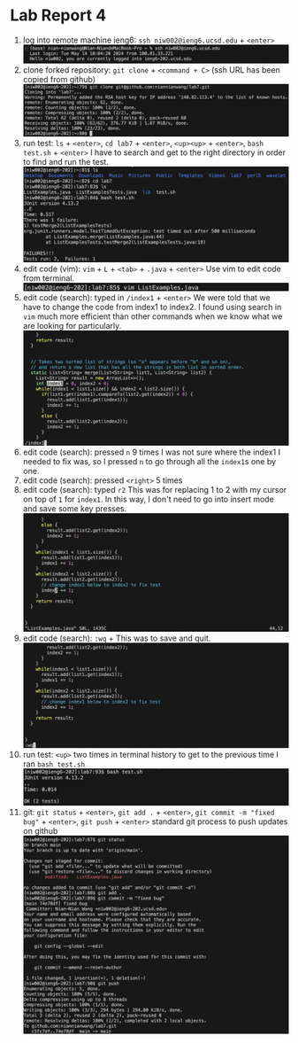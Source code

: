 # Lab Report 4

1. log into remote machine ieng6: `ssh niw002@ieng6.ucsd.edu` + `<enter>` ![Image](connect_ieng6.png)
2. clone forked repository: `git clone` + `<command + C>` (ssh URL has been copied from github) ![Image](clone.png)
3. run test: `ls` + `<enter>`, `cd lab7` + `<enter>`, `<up><up>` + `<enter>`, `bash test.sh` + `<enter>` I have to search and get to the right directory in order to find and run the test. ![Image](run_test.png)
4. edit code (vim): `vim` + `L` + `<tab>` + `.java` + `<enter>` Use vim to edit code from terminal. ![Image](vim_command.png)
6. edit code (search): typed in `/index1` + `<enter>` We were told that we have to change the code from index1 to index2. I found using search in `vim` much more efficient than other commands when we know what we are looking for particularly. ![Image](vim_search.png)
7. edit code (search): pressed `n` 9 times I was not sure where the index1 I needed to fix was, so I pressed `n` to go through all the `index1`s one by one.
8. edit code (search): pressed `<right>` 5 times
9. edit code (search): typed `r2` This was for replacing 1 to 2 with my cursor on top of `1` for `index1`. In this way, I don't need to go into insert mode and save some key presses. ![Image](vim_r.png)
10. edit code (search): `:wq` + <enter> This was to save and quit. ![Image](vim_wq.png)
11. run test: `<up>` two times in terminal history to get to the previous time I ran `bash test.sh` ![Image](success_test.png)
12. git: `git status` + `<enter>`, `git add .` + `<enter>`, `git commit -m "fixed bug"` + `<enter>`, `git push` + `<enter>` standard git process to push updates on github ![Image](push.png)
